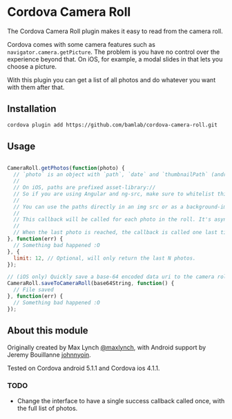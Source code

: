 # Cordova Camera Roll

The Cordova Camera Roll plugin makes it easy to read from the camera roll.

Cordova comes with some camera features such as `navigator.camera.getPicture`. The problem is you have no
control over the experience beyond that. On iOS, for example, a modal slides in that lets you choose a picture.

With this plugin you can get a list of all photos and do whatever you want with them after that.

## Installation

```sh
cordova plugin add https://github.com/bamlab/cordova-camera-roll.git
```

## Usage

```javascript

CameraRoll.getPhotos(function(photo) {
  // `photo` is an object with `path`, `date` and `thumbnailPath` (android only).
  //
  // On iOS, paths are prefixed asset-library://
  // So if you are using Angular and ng-src, make sure to whitelist this URL scheme.
  //
  // You can use the paths directly in an img src or as a background-image in CSS.
  //
  // This callback will be called for each photo in the roll. It's async, yo!
  //
  // When the last photo is reached, the callback is called one last time with an empty object.
}, function(err) {
  // Something bad happened :O
}, {
  limit: 12, // Optional, will only return the last N photos.
});

// (iOS only) Quickly save a base-64 encoded data uri to the camera roll.
CameraRoll.saveToCameraRoll(base64String, function() {
  // File saved
}, function(err) {
  // Something bad happened :O
});

```


## About this module

Originally created by Max Lynch [@maxlynch](http://twitter.com/maxlynch), with Android support by Jeremy Bouillanne [johnnyoin](https://github.com/johnnyoin).

Tested on Cordova android 5.1.1 and Cordova ios 4.1.1.

### TODO

* Change the interface to have a single success callback called once, with the full list of photos.
